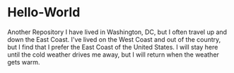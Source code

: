 # Hello-World
Another Repository
I have lived in Washington, DC, but I often travel up and down the East Coast.  I've lived on the West Coast and out of the country, but I find that I prefer the East Coast of the United States.  I will stay here until the cold weather drives me away, but I will return when the weather gets warm.
